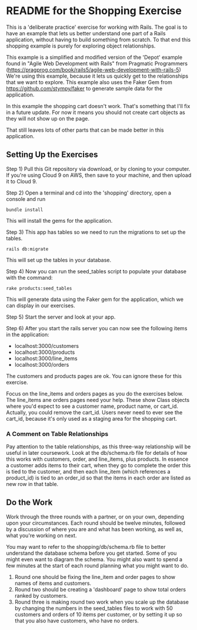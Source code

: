 # README for the Shopping Exercise #

This is a 'deliberate practice' exercise for working with Rails. The goal is to have an example that lets us better understand one part of a Rails application, without having to build something from scratch. To that end this shopping example is purely for exploring object relationships.

This example is a simplified and modified version of the 'Depot' example found in "Agile Web Development with Rails" from Pragmatic Programmers (https://pragprog.com/book/rails5/agile-web-development-with-rails-5) We're using this example, because it lets us quickly get to the relationships that we want to explore. This example also uses the Faker Gem from https://github.com/stympy/faker to generate sample data for the application.

In this example the shopping cart doesn't work. That's something that I'll fix in a future update. For now it means you should not create cart objects as they will not show up on the page.

That still leaves lots of other parts that can be made better in this application. 

## Setting Up the Exercises ##

Step 1) Pull this Git repository via download, or by cloning to your computer. If you're using Cloud 9 on AWS, then save to your machine, and then upload it to Cloud 9.

Step 2) Open a terminal and cd into the 'shopping' directory, open a console and run

    bundle install

This will install the gems for the application. 

Step 3) This app has tables so we need to run the migrations to set up the tables.

    rails db:migrate

This will set up the tables in your database.

Step 4) Now you can run the seed_tables script to populate your database with the command:

    rake products:seed_tables

This will generate data using the Faker gem for the application, which we can display in our exercises.

Step 5) Start the server and look at your app. 

Step 6) After you start the rails server you can now see the following items in the application:
* localhost:3000/customers
* localhost:3000/products
* localhost:3000/line_items
* localhost:3000/orders

The customers and products pages are ok. You can ignore these for this exercise. 

Focus on the line_items and orders pages as you do the exercises below. The line_items ane orders pages need your help. These show Class objects where you'd expect to see a customer name, product name, or cart_id. Actually, you could remove the cart_id. Users never need to ever see the cart_id, because it's only used as a staging area for the shopping cart. 

### A Comment on Table Relationships
Pay attention to the table relationships, as this three-way relationship will be useful in later coursework. Look at the db/schema.rb file for details of how this works with customers, order, and line_items, plus products. In essence a customer adds items to their cart, when they go to complete the order this is tied to the customer, and then each line_item (which references a product_id) is tied to an order_id so that the items in each order are listed as new row in that table. 

## Do the Work ##

Work through the three rounds with a partner, or on your own, depending upon your circumstances. Each round should be twelve minutes, followed by a discussion of where you are and what has been working, as well as, what you're working on next.

You may want to refer to the shopping/db/schema.rb file to better understand the database schema before you get started. Some of you might even want to diagram the schema. You might also want to spend a few minutes at the start of each round planning what you might want to do.

1. Round one should be fixing the line_item and order pages to show names of items and customers.
2. Round two should be creating a 'dashboard' page to show total orders ranked by customers.
3. Round three is making round two work when you scale up the database by changing the numbers in the seed_tables files to work with 50 customers and orders of 10 items per customer, or by setting it up so that you also have customers, who have no orders.
